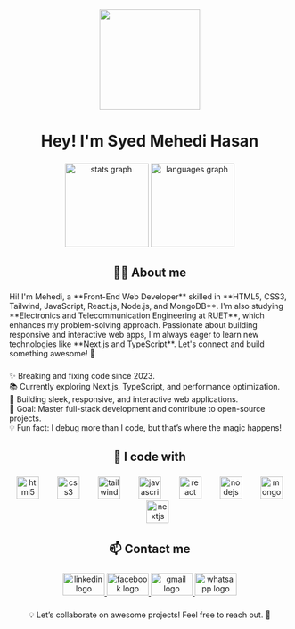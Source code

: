 <div align="center">
  <img height="180" src="https://i.ibb.co.com/FMTpTYv/banner-git.png"  />
</div>

###

<h1 align="center">Hey! I'm Syed Mehedi Hasan</h1>

###

<div align="center">
  <img src="https://github-readme-stats.vercel.app/api?username=syedmehedi34&hide_title=false&hide_rank=false&show_icons=true&include_all_commits=true&count_private=true&disable_animations=false&theme=dracula&locale=en&hide_border=false&order=1" height="150" alt="stats graph"  />
  <img src="https://github-readme-stats.vercel.app/api/top-langs?username=syedmehedi34&locale=en&hide_title=false&layout=compact&card_width=320&langs_count=5&theme=dracula&hide_border=false&order=2" height="150" alt="languages graph"  />
</div>

###

<h2 align="center">👨‍💻 About me</h2>

###

<p align="left">Hi! I'm Mehedi, a **Front-End Web Developer** skilled in **HTML5, CSS3, Tailwind, JavaScript, React.js, Node.js, and MongoDB**. I'm also studying **Electronics and Telecommunication Engineering at RUET**, which enhances my problem-solving approach. Passionate about building responsive and interactive web apps, I'm always eager to learn new technologies like **Next.js and TypeScript**. Let's connect and build something awesome! 🚀</p>

###

<p align="left">✨ Breaking and fixing code since 2023.<br>📚 Currently exploring Next.js, TypeScript, and performance optimization.<br>🚀 Building sleek, responsive, and interactive web applications.<br>🎯 Goal: Master full-stack development and contribute to open-source projects.<br>💡 Fun fact: I debug more than I code, but that’s where the magic happens!</p>

###

<h2 align="center">🚀 I code with</h2>

###

<div align="center">
  <img src="https://cdn.jsdelivr.net/gh/devicons/devicon/icons/html5/html5-original.svg" height="40" alt="html5 logo"  />
  <img width="25" />
  <img src="https://cdn.jsdelivr.net/gh/devicons/devicon/icons/css3/css3-original.svg" height="40" alt="css3 logo"  />
  <img width="25" />
  <img src="https://skillicons.dev/icons?i=tailwind" height="40" alt="tailwindcss logo"  />
  <img width="25" />
  <img src="https://cdn.jsdelivr.net/gh/devicons/devicon/icons/javascript/javascript-original.svg" height="40" alt="javascript logo"  />
  <img width="25" />
  <img src="https://cdn.jsdelivr.net/gh/devicons/devicon/icons/react/react-original.svg" height="40" alt="react logo"  />
  <img width="25" />
  <img src="https://cdn.simpleicons.org/nodedotjs/339933" height="40" alt="nodejs logo"  />
  <img width="25" />
  <img src="https://skillicons.dev/icons?i=mongodb" height="40" alt="mongodb logo"  />
  <img width="25" />
  <img src="https://cdn.jsdelivr.net/gh/devicons/devicon/icons/nextjs/nextjs-original.svg" height="40" alt="nextjs logo"  />
</div>

###

<h2 align="center">📫 Contact me</h2>

###

<div align="center">
  <a href="https://www.linkedin.com/in/syedmehedi34/" target="_blank">
    <img src="https://raw.githubusercontent.com/maurodesouza/profile-readme-generator/master/src/assets/icons/social/linkedin/default.svg" width="75" height="40" alt="linkedin logo"  />
  </a>
  <a href="https://www.facebook.com/syedmehedi34" target="_blank">
    <img src="https://raw.githubusercontent.com/maurodesouza/profile-readme-generator/master/src/assets/icons/social/facebook/default.svg" width="75" height="40" alt="facebook logo"  />
  </a>
  <a href="mailto:syedmehedi34@gmail.com" target="_blank">
    <img src="https://raw.githubusercontent.com/maurodesouza/profile-readme-generator/master/src/assets/icons/social/gmail/default.svg" width="75" height="40" alt="gmail logo"  />
  </a>
  <a href="https://wa.me/8801731771438" target="_blank">
    <img src="https://raw.githubusercontent.com/maurodesouza/profile-readme-generator/master/src/assets/icons/social/whatsapp/default.svg" width="75" height="40" alt="whatsapp logo"  />
  </a>
</div>

###

<p align="center">💡 Let’s collaborate on awesome projects! Feel free to reach out. 🚀</p>

###
